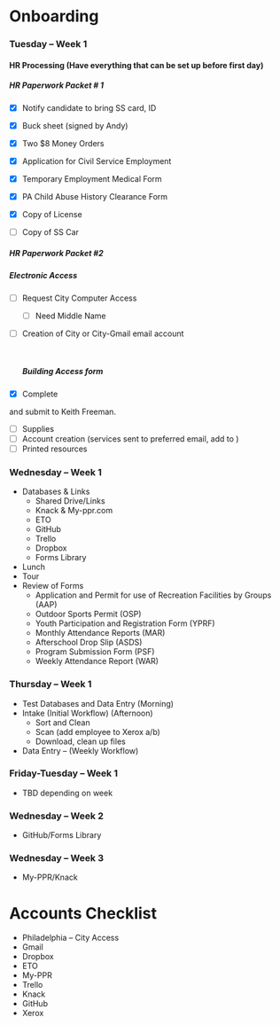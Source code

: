 # Onboarding
### Tuesday – Week 1
#### HR Processing (Have everything that can be set up before first day)

##### HR Paperwork Packet # 1

- [x] Notify candidate to bring SS card, ID
- [x] Buck sheet (signed by Andy)
- [x] Two $8 Money Orders
- [x] Application for Civil Service Employment
- [x] Temporary Employment Medical Form
- [x] PA Child Abuse History Clearance Form
- [x] Copy of License
- [ ] Copy of SS Car


##### HR Paperwork Packet #2



##### Electronic Access

- [ ] Request City Computer Access

    - [ ] Need Middle Name

- [ ] Creation of City or City-Gmail email account

    ​

    ##### Building Access form

- [x] Complete 

    [Building Access Form]: https://github.com/andrewviren/PPRforms/blob/master/Forms/US_Facilities_Triplex_Access_Card_Application.pdf

and submit to Keith Freeman.

- [ ] Supplies
- [ ] Account creation (services sent to preferred email, add to ) 
- [ ] Printed resources
### Wednesday – Week 1
- Databases & Links
    - Shared Drive/Links
    - Knack & My-ppr.com
    - ETO
    - GitHub
    - Trello
    - Dropbox
    - Forms Library
- Lunch
- Tour
- Review of Forms
    - Application and Permit for use of Recreation Facilities by Groups (AAP)
    - Outdoor Sports Permit (OSP)
    - Youth Participation and Registration Form (YPRF)
    - Monthly Attendance Reports (MAR)
    - Afterschool Drop Slip (ASDS)
    - Program Submission Form (PSF)
    - Weekly Attendance Report (WAR)
### Thursday – Week 1
- Test Databases and Data Entry (Morning)
- Intake (Initial Workflow) (Afternoon)
    - Sort and Clean
    - Scan (add employee to Xerox a/b)
    - Download, clean up files
- Data Entry – (Weekly Workflow)
### Friday-Tuesday – Week 1
- TBD depending on week
### Wednesday – Week 2
- GitHub/Forms Library
### Wednesday – Week 3
- My-PPR/Knack

# Accounts Checklist
- Philadelphia – City Access
- Gmail
- Dropbox
- ETO
- My-PPR
- Trello
- Knack
- GitHub
- Xerox
